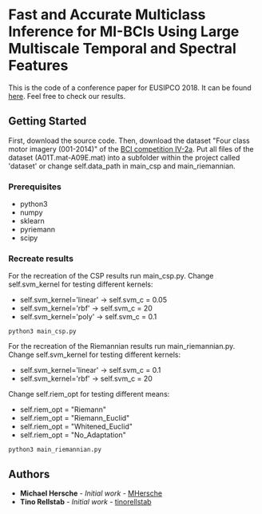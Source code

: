 # Fast and Accurate Multiclass Inference for MI-BCIs Using Large Multiscale Temporal and Spectral Features

This is the code of a conference paper for EUSIPCO 2018. It can be found [here](https://arxiv.org/abs/1806.06823).
Feel free to check our results. 

## Getting Started

First, download the source code.
Then, download the dataset "Four class motor imagery (001-2014)" of the [BCI competition IV-2a](http://bnci-horizon-2020.eu/database/data-sets). Put all files of the dataset (A01T.mat-A09E.mat) into a subfolder within the project called 'dataset' or change self.data_path in main_csp and main_riemannian. 

### Prerequisites

- python3
- numpy
- sklearn
- pyriemann
- scipy


### Recreate results

For the recreation of the CSP results run main_csp.py. 
Change self.svm_kernel for testing different kernels:
- self.svm_kernel='linear'  -> self.svm_c = 0.05
- self.svm_kernel='rbf'     -> self.svm_c = 20
- self.svm_kernel='poly'    -> self.svm_c = 0.1

```
python3 main_csp.py
```
For the recreation of the Riemannian results run main_riemannian.py. 
Change self.svm_kernel for testing different kernels:
- self.svm_kernel='linear'  -> self.svm_c = 0.1
- self.svm_kernel='rbf'     -> self.svm_c = 20

Change self.riem_opt for testing different means:
- self.riem_opt = "Riemann"
- self.riem_opt = "Riemann_Euclid" 
- self.riem_opt = "Whitened_Euclid"
- self.riem_opt = "No_Adaptation"

```
python3 main_riemannian.py
```

## Authors

* **Michael Hersche** - *Initial work* - [MHersche](https://github.com/MHersche)
* **Tino Rellstab** - *Initial work* - [tinorellstab](https://github.com/tinorellstab)
